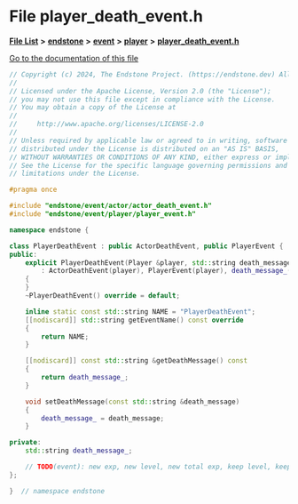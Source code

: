 

# File player\_death\_event.h

[**File List**](files.md) **>** [**endstone**](dir_6cf277b678674f97c7a2b6b3b2447b33.md) **>** [**event**](dir_f1d783c0ad83ee143d16e768ebca51c8.md) **>** [**player**](dir_7c05c37b25e9c9eccd9c63c2d313ba28.md) **>** [**player\_death\_event.h**](player__death__event_8h.md)

[Go to the documentation of this file](player__death__event_8h.md)


```C++
// Copyright (c) 2024, The Endstone Project. (https://endstone.dev) All Rights Reserved.
//
// Licensed under the Apache License, Version 2.0 (the "License");
// you may not use this file except in compliance with the License.
// You may obtain a copy of the License at
//
//     http://www.apache.org/licenses/LICENSE-2.0
//
// Unless required by applicable law or agreed to in writing, software
// distributed under the License is distributed on an "AS IS" BASIS,
// WITHOUT WARRANTIES OR CONDITIONS OF ANY KIND, either express or implied.
// See the License for the specific language governing permissions and
// limitations under the License.

#pragma once

#include "endstone/event/actor/actor_death_event.h"
#include "endstone/event/player/player_event.h"

namespace endstone {

class PlayerDeathEvent : public ActorDeathEvent, public PlayerEvent {
public:
    explicit PlayerDeathEvent(Player &player, std::string death_message)
        : ActorDeathEvent(player), PlayerEvent(player), death_message_(std::move(death_message))
    {
    }
    ~PlayerDeathEvent() override = default;

    inline static const std::string NAME = "PlayerDeathEvent";
    [[nodiscard]] std::string getEventName() const override
    {
        return NAME;
    }

    [[nodiscard]] const std::string &getDeathMessage() const
    {
        return death_message_;
    }

    void setDeathMessage(const std::string &death_message)
    {
        death_message_ = death_message;
    }

private:
    std::string death_message_;

    // TODO(event): new exp, new level, new total exp, keep level, keep inventory
};

}  // namespace endstone
```


